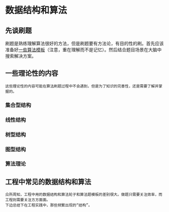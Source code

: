 # 数据结构和算法

## 先谈刷题
刷题是熟练理解算法很好的方法，但是刷题要有方法论，有目的性的刷。首先应该准备好[一些算法模板](https://github.com/key-gamer/data_structure-algorithm-math)（注意，重在理解而不是记忆）。然后结合题目场景在大脑中搜索解决方案。

## 一些理论性的内容
    这些理论性的内容可能在算法刷题过程中不会遇到，但是为了知识的完善性，还是需要了解并掌握的。

### 集合型结构
### 线性结构
### 树型结构
### 图型结构
### 算法理论

## 工程中常见的数据结构和算法
    众所周知，工程中用的数据结构和算法轮子和算法题模板的差别很大。做题只需要关注效率，而工程则需要关注方方面面。
    下边总结下在工程实践中，那些频繁出现的“结构”。
